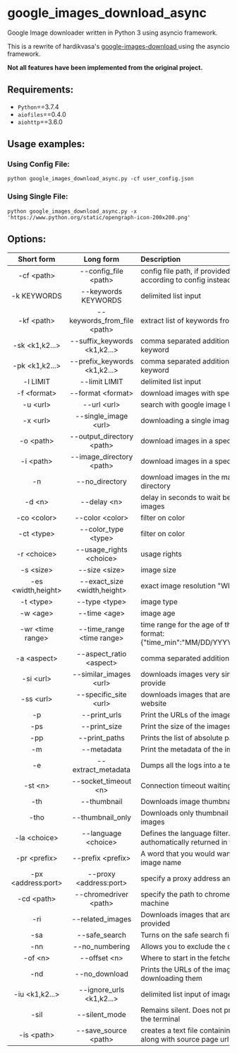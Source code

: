 # google_images_download_async
Google Image downloader written in Python 3 using asyncio framework.

This is a rewrite of hardikvasa's [google-images-download ](https://github.com/hardikvasa/google-images-download) using the asyncio framework.

**Not all features have been implemented from the original project.**

## Requirements:
- `Python`==3.7.4
- `aiofiles`==0.4.0
- `aiohttp`==3.6.0

## Usage examples:

### Using Config File:
`python google_images_download_async.py -cf user_config.json`

### Using Single File:
`python google_images_download_async.py -x 'https://www.python.org/static/opengraph-icon-200x200.png'`

## Options:

|Short form|Long form|Description|
:-: | :-: | :-
| -cf \<path\> | --config_file \<path\> | config file path, if provided indicates to download according to config instead provided arguments |
| -k KEYWORDS | --keywords KEYWORDS | delimited list input |
| -kf \<path\> | --keywords_from_file \<path\> | extract list of keywords from a text file |
| -sk \<k1,k2...\> | --suffix_keywords \<k1,k2...\> | comma separated additional words added after to main keyword|
| -pk \<k1,k2...\> | --prefix_keywords \<k1,k2...\> | comma separated additional words added before main keyword |
| -l LIMIT | --limit LIMIT | delimited list input |
| -f \<format\> | --format \<format\> | download images with specific format |
| -u \<url\> | --url \<url\> | search with google image URL |
| -x \<url\> | --single_image \<url\> | downloading a single image from URL |
| -o \<path\> | --output_directory \<path\> | download images in a specific main directory |
| -i \<path\> | --image_directory \<path\> | download images in a specific sub-directory |
| -n | --no_directory | download images in the main directory but no sub-directory |
| -d \<n\> | --delay \<n\> | delay in seconds to wait between downloading two images |
| -co \<color\> | --color \<color\> | filter on color |
| -ct \<type\> | --color_type \<type\> | filter on color |
| -r \<choice\> | --usage_rights \<choice\> | usage rights |
| -s \<size\> | --size \<size\> | image size |
| -es \<width,height\> | --exact_size \<width,height\> | exact image resolution "WIDTH,HEIGHT" |
| -t \<type\> | --type \<type\> | image type | 
| -w \<age\> | --time \<age\> | image age |
| -wr \<time range\> | --time_range \<time range\> | time range for the age of the image. should be in the format:  {"time_min":"MM/DD/YYYY","time_max":"MM/DD/YYYY"} |
| -a \<aspect\> | --aspect_ratio \<aspect\> | comma separated additional words added to keywords |
| -si \<url\> | --similar_images \<url\> | downloads images very similar to the image URL you provide |
| -ss \<url\> | --specific_site \<url\> | downloads images that are indexed from a specific website |
| -p | --print_urls | Print the URLs of the images |
| -ps | --print_size | Print the size of the images on disk |
| -pp | --print_paths | Prints the list of absolute paths of the images |
| -m | --metadata | Print the metadata of the image |
| -e | --extract_metadata | Dumps all the logs into a text file |
| -st \<n\> | --socket_timeout \<n\> | Connection timeout waiting for the image to download |
| -th | --thumbnail | Downloads image thumbnail along with the actual image |
| -tho | --thumbnail_only | Downloads only thumbnail without downloading actual images |
| -la \<choice\> | --language \<choice\> | Defines the language filter. The search results are authomatically returned in that language |
| -pr \<prefix\> | --prefix \<prefix\> | A word that you would want to prefix in front of each image name |
| -px \<address:port\> | --proxy \<address:port\> | specify a proxy address and port |
| -cd \<path\> | --chromedriver \<path\> | specify the path to chromedriver executable in your local machine |
| -ri | --related_images | Downloads images that are similar to the keyword provided
| -sa | --safe_search | Turns on the safe search filter while searching for images |
| -nn | --no_numbering |Allows you to exclude the default numbering of images | 
| -of \<n\> | --offset \<n\> | Where to start in the fetched links |
| -nd | --no_download | Prints the URLs of the images and/or thumbnails without downloading them |
| -iu \<k1,k2...\> | --ignore_urls \<k1,k2...\> | delimited list input of image urls/keywords to ignore |
| -sil | --silent_mode | Remains silent. Does not print notification messages on the terminal |
| -is \<path\> | --save_source \<path\> | creates a text file containing a list of downloaded images along with source page url |